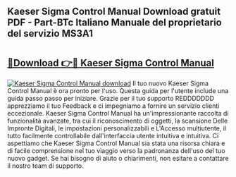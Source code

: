 ## Kaeser Sigma Control Manual Download gratuit PDF - Part-BTc Italiano Manuale del proprietario del servizio MS3A1

# <h2><a href="http://dfgjg7.blite.top/?on=Kaeser+Sigma+Control+Manual">🔗Download 👉🔴 Kaeser Sigma Control Manual</a></h2>

[![Kaeser Sigma Control Manual download](https://i.imgur.com/lujVjoI.png)](http://dfgjg7.blite.top/?on=Kaeser+Sigma+Control+Manual)
Il tuo nuovo Kaeser Sigma Control Manual è ora pronto per l'uso. Questa guida per l'utente include una guida passo passo per iniziare. Grazie per il tuo supporto REDDDDDDD apprezziamo il tuo Feedback e ci impegniamo a fornire un servizio clienti eccezionale. Kaeser Sigma Control Manual ha un'impressionante raccolta di funzionalità avanzate, tra cui il riconoscimento di oggetti, la scansione Delle Impronte Digitali, le impostazioni personalizzabili e L'Accesso multiutente, il tutto facilmente controllabile dall'interfaccia utente intuitiva e intuitiva. Ci aspettiamo che Kaeser Sigma Control Manual sia stata una risorsa chiara e di facile comprensione nel tuo viaggio verso la padronanza dell'uso del tuo nuovo gadget. Se hai bisogno di aiuto o chiarimenti, non esitare a contattare il nostro team di supporto.
